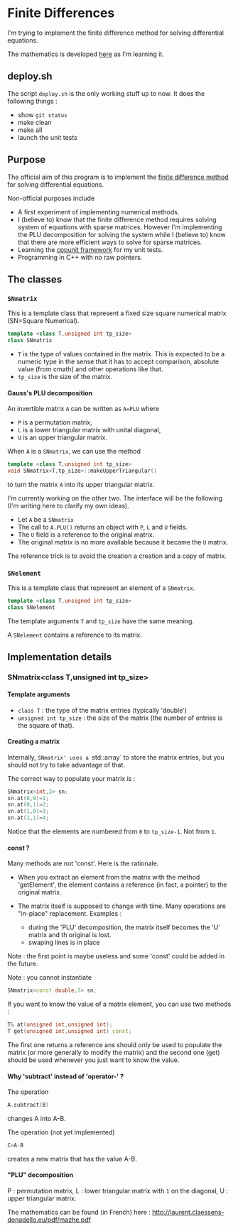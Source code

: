 # Finite Differences

I'm trying to implement the finite difference method for solving differential equations.

The mathematics is developed [here](http://laurent.claessens-donadello.eu/pdf/lefrido.pdf) as I'm learning it.

## deploy.sh

The script `deploy.sh` is the only working stuff up to now. It does the following things :
* show `git status`
* make clean
* make all 
* launch the unit tests

## Purpose

The official aim of this program is to implement the [finite difference method ](https://en.wikipedia.org/wiki/Finite_difference_method)  for solving differential equations.

Non-official purposes include
* A first experiment of implementing numerical methods.
* I (believe to) know that the finite difference method requires solving system of equations with sparse matrices. However I'm implementing the PLU decomposition for solving the system while I (believe to) know that there are more efficient ways to solve for sparse matrices.
* Learning the [cppunit framework](https://en.wikipedia.org/wiki/Cppunit) for my unit tests.
* Programming in C++ with no raw pointers.

## The classes

### `SNmatrix`

This is a template class that represent a fixed size square numerical matrix (SN=Square Numerical).

```C++
template <class T,unsigned int tp_size>
class SNmatrix
```

* `T` is the type of values contained in the matrix. This is expected to be a numeric type in the sense that it has to accept comparison, absolute value (from cmath) and other operations like that.
* `tp_size` is the size of the matrix.


#### Gauss's PLU decomposition

An invertible matrix `A` can be written as `A=PLU`  where
* `P` is a permutation matrix,
* `L` is a lower triangular matrix with unital diagonal,
* `U` is an upper triangular matrix.

When `A` is a `SNmatrix`, we can use the method
```C++
template <class T,unsigned int tp_size>
void SNmatrix<T,tp_size>::makeUpperTriangular()
```
to turn the matrix `A` into its upper triangular matrix. 

I'm currently working on the other two. The interface will be the following (I'm writing here to clarify my own ideas).
* Let `A` be a `SNmatrix`
* The call to `A.PLU()` returns an object with `P`, `L` and `U` fields.
* The `U` field is a reference to the original matrix.
* The original matrix is no more available because it became the `U` matrix.

The reference trick is to avoid the creation a creation and a copy of matrix. 

### `SNelement`

This is a template class that represent an element of a `SNmatrix`.

```C++
template <class T,unsigned int tp_size>
class SNelement
```

The template arguments `T` and `tp_size` have the same meaning. 

A `SNelement` contains a reference to its matrix. 

## Implementation details

### SNmatrix<class T,unsigned int tp_size>

#### Template arguments

- `class T` : the type of the matrix entries (typically 'double')
- `unsigned int tp_size` : the size of the matrix (the number of entries is the square of that).


#### Creating a matrix


Internally, `SNmatrix' uses a `std::array` to store the matrix entries, but you should not try to take advantage of that.

The correct way to populate your matrix is :

```C++
SNmatrix<int,2> sn;
sn.at(0,0)=1;
sn.at(0,1)=2;
sn.at(1,0)=3;
sn.at(1,1)=4;
```

Notice that the elements are numbered from `0` to `tp_size-1`. Not from `1`.


#### const ?

Many methods are not 'const'. Here is the rationale.

- When you extract an element from the matrix with the method 'getElement', 
  the element contains a reference (in fact, a pointer) to the original matrix.

- The matrix itself is supposed to change with time. Many operations are "in-place" replacement. Examples :
   * during the 'PLU' decomposition, the matrix itself becomes the 'U' matrix and th original is lost.
   * swaping lines is in place


 Note : the first point is maybe useless and some 'const' could be added in the future.

 Note : you cannot instantiate  
```c++
SNmatrix<const double,7> sn;
```

If you want to know the value of a matrix element, you can use two methods :
```c++
T& at(unsigned int,unsigned int);
T get(unsigned int,unsigned int) const;
```
The first one returns a reference ans should only be used to populate the matrix
(or more generally to modify the matrix) and the second one (get) should be
used whenever you just want to know the value.


#### Why 'subtract' instead of 'operator-'  ?

The operation
```c++
A.subtract(B)
```
changes A into A-B.

The operation (not yet implemented)
```c++
C=A-B
```
creates a new matrix that has the value A-B.


#### "PLU" decomposition

P : permutation matrix,
L : lower triangular matrix with `1` on the diagonal,
U : upper triangular matrix.

The mathematics can be found (in French) here :
http://laurent.claessens-donadello.eu/pdf/mazhe.pdf

